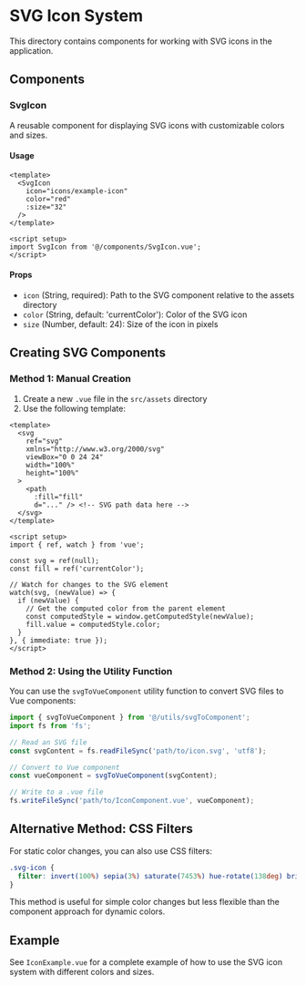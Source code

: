 # SVG Icon System

This directory contains components for working with SVG icons in the application.

## Components

### SvgIcon

A reusable component for displaying SVG icons with customizable colors and sizes.

#### Usage

```vue
<template>
  <SvgIcon 
    icon="icons/example-icon" 
    color="red" 
    :size="32" 
  />
</template>

<script setup>
import SvgIcon from '@/components/SvgIcon.vue';
</script>
```

#### Props

- `icon` (String, required): Path to the SVG component relative to the assets directory
- `color` (String, default: 'currentColor'): Color of the SVG icon
- `size` (Number, default: 24): Size of the icon in pixels

## Creating SVG Components

### Method 1: Manual Creation

1. Create a new `.vue` file in the `src/assets` directory
2. Use the following template:

```vue
<template>
  <svg 
    ref="svg"
    xmlns="http://www.w3.org/2000/svg" 
    viewBox="0 0 24 24"
    width="100%"
    height="100%"
  >
    <path 
      :fill="fill" 
      d="..." /> <!-- SVG path data here -->
  </svg>
</template>

<script setup>
import { ref, watch } from 'vue';

const svg = ref(null);
const fill = ref('currentColor');

// Watch for changes to the SVG element
watch(svg, (newValue) => {
  if (newValue) {
    // Get the computed color from the parent element
    const computedStyle = window.getComputedStyle(newValue);
    fill.value = computedStyle.color;
  }
}, { immediate: true });
</script>
```

### Method 2: Using the Utility Function

You can use the `svgToVueComponent` utility function to convert SVG files to Vue components:

```js
import { svgToVueComponent } from '@/utils/svgToComponent';
import fs from 'fs';

// Read an SVG file
const svgContent = fs.readFileSync('path/to/icon.svg', 'utf8');

// Convert to Vue component
const vueComponent = svgToVueComponent(svgContent);

// Write to a .vue file
fs.writeFileSync('path/to/IconComponent.vue', vueComponent);
```

## Alternative Method: CSS Filters

For static color changes, you can also use CSS filters:

```css
.svg-icon {
  filter: invert(100%) sepia(3%) saturate(7453%) hue-rotate(138deg) brightness(111%) contrast(104%);
}
```

This method is useful for simple color changes but less flexible than the component approach for dynamic colors.

## Example

See `IconExample.vue` for a complete example of how to use the SVG icon system with different colors and sizes. 